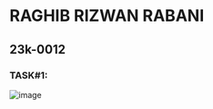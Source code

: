 # RAGHIB RIZWAN RABANI
## 23k-0012

### TASK#1:
![image](https://github.com/RAGHIBRIZWAN/PfFall23/assets/142868123/337fdf25-6101-4b3b-b949-9ba1fe3bfcf5)
